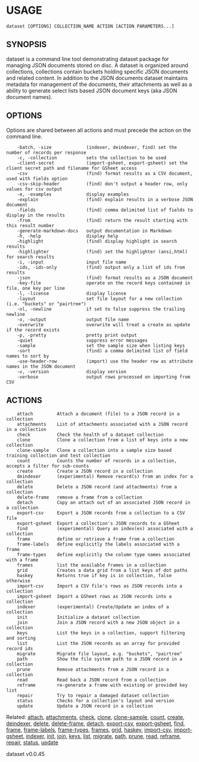 
# USAGE

	dataset [OPTIONS] COLLECTION_NAME ACTION [ACTION PARAMETERS...]

## SYNOPSIS


dataset is a command line tool demonstrating dataset package for 
managing JSON documents stored on disc. A dataset is organized 
around collections, collections contain buckets holding specific 
JSON documents and related content.  In addition to the JSON 
documents dataset maintains metadata for management of the 
documents, their attachments as well as a ability to generate 
select lists based JSON document keys (aka JSON document names).



## OPTIONS

Options are shared between all actions and must precede the action 
on the command line.

```
    -batch, -size             (indexer, deindexer, find) set the number of records per response
    -c, -collection           sets the collection to be used
    -client-secret            (import-gsheet, export-gsheet) set the client secret path and filename for GSheet access
    -csv                      (find) format results as a CSV document, used with fields option
    -csv-skip-header          (find) don't output a header row, only values for csv output
    -e, -examples             display examples
    -explain                  (find) explain results in a verbose JSON document
    -fields                   (find) comma delimited list of fields to display in the results
    -from                     (find) return the result starting with this result number
    -generate-markdown-docs   output documentation in Markdown
    -h, -help                 display help
    -highlight                (find) display highlight in search results
    -highlighter              (find) set the highlighter (ansi,html) for search results
    -i, -input                input file name
    -ids, -ids-only           (find) output only a list of ids from results
    -json                     (find) format results as a JSON document
    -key-file                 operate on the record keys contained in file, one key per line
    -l, -license              display license
    -layout                   set file layout for a new collection (i.e. "buckets" or "pairtree")
    -nl, -newline             if set to false suppress the trailing newline
    -o, -output               output file name
    -overwrite                overwrite will treat a create as update if the record exists
    -p, -pretty               pretty print output
    -quiet                    suppress error messages
    -sample                   set the sample size when listing keys
    -sort                     (find) a comma delimited list of field names to sort by
    -use-header-row           (import) use the header row as attribute names in the JSON document
    -v, -version              display version
    -verbose                  output rows processed on importing from CSV
```


## ACTIONS

```
    attach         Attach a document (file) to a JSON record in a collection
    attachments    List of attachments associated with a JSON record in a collection
    check          Check the health of a dataset collection
    clone          Clone a collection from a list of keys into a new collection
    clone-sample   Clone a collection into a sample size based training collection and test collection
    count          Counts the number of records in a collection, accepts a filter for sub-counts
    create         Create a JSON record in a collection
    deindexer      (experimental) Remove record(s) from an index for a collection
    delete         Delete a JSON record (and attachments) from a collection
    delete-frame   remove a frame from a collection
    detach         Copy an attach out of an associated JSON record in a collection
    export-csv     Export a JSON records from a collection to a CSV file
    export-gsheet  Export a collection's JSON records to a GSheet
    find           (experimental) Query an index(es) associated with a collection
    frame          define or retrieve a frame from a collection
    frame-labels   define explicitly the labels associated with a frame
    frame-types    define explicitly the column type names associated with a frame
    frames         list the available frames in a collection
    grid           Creates a data grid from a list keys of dot paths
    haskey         Returns true if key is in collection, false otherwise
    import-csv     Import a CSV file's rows as JSON records into a collection
    import-gsheet  Import a GSheet rows as JSON records into a collection
    indexer        (experimental) Create/Update an index of a collection
    init           Initialize a dataset collection
    join           Join a JSON record with a new JSON object in a collection
    keys           List the keys in a collection, support filtering and sorting
    list           List the JSON records as an array for provided record ids
    migrate        Migrate file layout, e.g. "buckets", "pairtree"
    path           Show the file system path to a JSON record in a collection
    prune          Remove attachments from a JSON record in a collection
    read           Read back a JSON record from a collection
    reframe        re-generate a frame with existing or provided key list
    repair         Try to repair a damaged dataset collection
    status         Checks for a collection's layout and version
    update         Update a JSON record in a collection
```


Related: [attach](attach.html), [attachments](attachments.html), [check](check.html), [clone](clone.html), [clone-sample](clone-sample.html), [count](count.html), [create](create.html), [deindexer](deindexer.html), [delete](delete.html), [delete-frame](delete-frame.html), [detach](detach.html), [export-csv](export-csv.html), [export-gsheet](export-gsheet.html), [find](find.html), [frame](frame.html), [frame-labels](frame-labels.html), [frame-types](frame-types.html), [frames](frames.html), [grid](grid.html), [haskey](haskey.html), [import-csv](import-csv.html), [import-gsheet](import-gsheet.html), [indexer](indexer.html), [init](init.html), [join](join.html), [keys](keys.html), [list](list.html), [migrate](migrate.html), [path](path.html), [prune](prune.html), [read](read.html), [reframe](reframe.html), [repair](repair.html), [status](status.html), [update](update.html)

dataset v0.0.45
